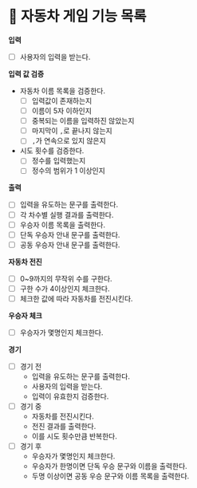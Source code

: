 # 🚩 자동차 게임 기능 목록 

**입력**
-[ ] 사용자의 입력을 받는다.

**입력 값 검증**
- 자동차 이름 목록을 검증한다.
  -[ ] 입력값이 존재하는지
  -[ ] 이름이 5자 이하인지
  -[ ] 중복되는 이름을 입력하진 않았는지
  -[ ] 마지막이 `,`로 끝나지 않는지
  -[ ] `,`가 연속으로 있지 않은지
- 시도 횟수를 검증한다.
  -[ ] 정수를 입력했는지
  -[ ] 정수의 범위가 1 이상인지

**출력**
-[ ] 입력을 유도하는 문구를 출력한다.
-[ ] 각 차수별 실행 결과를 출력한다.
-[ ] 우승자 이름 목록을 출력한다.
-[ ] 단독 우승자 안내 문구를 출력한다.
-[ ] 공동 우승자 안내 문구를 출력한다.

**자동차 전진**
-[ ] 0~9까지의 무작위 수를 구한다.
-[ ] 구한 수가 4이상인지 체크한다.
-[ ] 체크한 값에 따라 자동차를 전진시킨다. 

**우승자 체크**
-[ ] 우승자가 몇명인지 체크한다.

**경기**
-[ ] 경기 전 
  - 입력을 유도하는 문구를 출력한다.
  - 사용자의 입력을 받는다.
  - 입력이 유효한지 검증한다.
-[ ] 경기 중
  - 자동차를 전진시킨다.
  - 전진 결과를 출력한다.
  - 이를 시도 횟수만큼 반복한다.
-[ ] 경기 후
  - 우승자가 몇명인지 체크한다.
  - 우승자가 한명이면 단독 우승 문구와 이름을 출력한다.
  - 두명 이상이면 공동 우승 문구와 이름 목록을 출력한다.